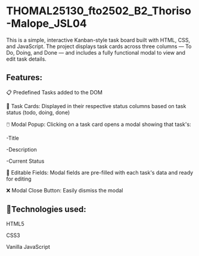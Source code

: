 # THOMAL25130_fto2502_B2_Thoriso-Malope_JSL04

This is a simple, interactive Kanban-style task board built with HTML, CSS, and JavaScript. The project displays task cards across three columns — To Do, Doing, and Done — and includes a fully functional modal to view and edit task details.

## Features:

📋 Predefined Tasks added to the DOM

🪪 Task Cards: Displayed in their respective status columns based on task status (todo, doing, done)

🖱️ Modal Popup: Clicking on a task card opens a modal showing that task's:

-Title

-Description

-Current Status

📝 Editable Fields: Modal fields are pre-filled with each task's data and ready for editing

❌ Modal Close Button: Easily dismiss the modal

## 🔧Technologies used:

HTML5

CSS3

Vanilla JavaScript
